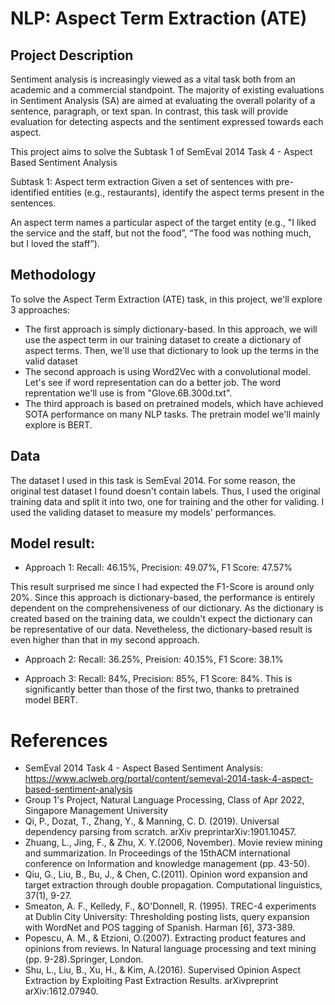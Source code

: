 # NLP: Aspect Term Extraction (ATE)

## Project Description

Sentiment analysis is increasingly viewed as a vital task both from an academic and a commercial standpoint. The majority of existing evaluations in Sentiment Analysis (SA) are aimed at evaluating the overall polarity of a sentence, paragraph, or text span. In contrast, this task will provide evaluation for detecting aspects and the sentiment expressed towards each aspect.

This project aims to solve the Subtask 1 of SemEval 2014 Task 4 - Aspect Based Sentiment Analysis

Subtask 1: Aspect term extraction
Given a set of sentences with pre-identified entities (e.g., restaurants), identify the aspect terms present in the sentences.

An aspect term names a particular aspect of the target entity (e.g., "I liked the service and the staff, but not the food”, “The food was nothing much, but I loved the staff”).

## Methodology 

To solve the Aspect Term Extraction (ATE) task, in this project, we'll explore 3 approaches:

- The first approach is simply dictionary-based. In this approach, we will use the aspect term in our training dataset to create a dictionary of aspect terms. Then, we'll use that dictionary to look up the terms in the valid dataset
- The second approach is using Word2Vec with a convolutional model. Let's see if word representation can do a better job. The word reprentation we'll use is from "Glove.6B.300d.txt".
- The third approach is based on pretrained models, which have achieved SOTA performance on many NLP tasks. The pretrain model we'll mainly explore is BERT.

## Data
The dataset I used in this task is SemEval 2014. For some reason, the original test dataset I found doesn't contain labels. Thus, I used the original training data and split it into two, one for training and the other for validing. I used the validing dataset to measure my models' performances.

## Model result:
- Approach 1: Recall: 46.15%,  Precision: 49.07%,  F1 Score: 47.57% 

This result surprised me since I had expected the F1-Score is around only 20%. Since this approach is dictionary-based, the performance is entirely dependent on the comprehensiveness of our dictionary. As the dictionary is created based on the training data, we couldn't expect the dictionary can be representative of our data. Nevetheless, the dictionary-based result is even higher than that in my second approach. 

- Approach 2: Recall: 36.25%,  Preision: 40.15%,  F1 Score: 38.1% 

- Approach 3: Recall: 84%,  Precision: 85%, F1 Score: 84%. This is significantly better than those of the first two, thanks to pretrained model BERT. 


# References
- SemEval 2014 Task 4 - Aspect Based Sentiment Analysis: https://www.aclweb.org/portal/content/semeval-2014-task-4-aspect-based-sentiment-analysis
- Group 1's Project, Natural Language Processing, Class of Apr 2022, Singapore Management University
- Qi, P., Dozat, T., Zhang, Y., & Manning, C. D. (2019). Universal dependency parsing from scratch. arXiv preprintarXiv:1901.10457.
- Zhuang, L., Jing, F., & Zhu, X. Y.(2006, November). Movie review mining and summarization. In Proceedings of the 15thACM international conference on Information and knowledge management (pp. 43-50).
- Qiu, G., Liu, B., Bu, J., & Chen, C.(2011). Opinion word expansion and target extraction through double propagation. Computational linguistics, 37(1), 9-27.
- Smeaton, A. F., Kelledy, F., &O'Donnell, R. (1995). TREC-4 experiments at Dublin City University: Thresholding posting lists, query expansion with WordNet and POS tagging of Spanish. Harman [6], 373-389.
- Popescu, A. M., & Etzioni, O.(2007). Extracting product features and opinions from reviews. In Natural language processing and text mining (pp. 9-28).Springer, London.
- Shu, L., Liu, B., Xu, H., & Kim, A.(2016). Supervised Opinion Aspect Extraction by Exploiting Past Extraction Results. arXivpreprint arXiv:1612.07940.


